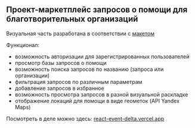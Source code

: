 ## Проект-маркетплейс запросов о помощи для благотворительных организаций
Визуальная часть разработана в соответствии с [макетом](https://www.figma.com/design/8GhqLYG4S1bGwuwTpFlzrH/%D0%9C%D0%B0%D1%80%D0%BA%D0%B5%D1%82%D0%BF%D0%BB%D0%B5%D0%B9%D1%81-%D0%B7%D0%B0%D0%BF%D1%80%D0%BE%D1%81%D0%BE%D0%B2-%D0%BE-%D0%BF%D0%BE%D0%BC%D0%BE%D1%89%D0%B8?node-id=2-2)

Функционал:
- возможность авторизации для зарегистрированных пользователей
- просмотр базы запросов о помощи
- возможность поиска запросов по названию (запроса или организации)
- фильтрация запросов по различным параметрам
- добавление запросов в избранное
- возможность просмотра запросов в разной визуальной раскладке
- отображение локаций для помощи в виде геометок (API Yandex Maps)


Посмотреть в деле можно здесь:
[react-event-delta.vercel.app](https://react-event-delta.vercel.app)

